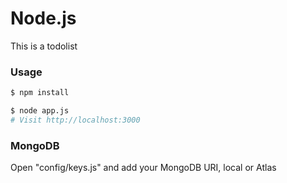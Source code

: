 # Node.js

This is a todolist

### Usage

```sh
$ npm install
```

```sh
$ node app.js
# Visit http://localhost:3000
```

### MongoDB

Open "config/keys.js" and add your MongoDB URI, local or Atlas
